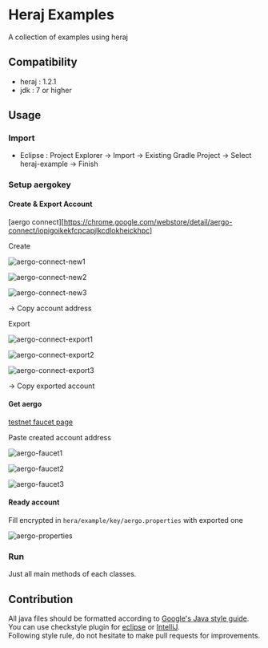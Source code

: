 # Heraj Examples

A collection of examples using heraj

## Compatibility

- heraj : 1.2.1
- jdk : 7 or higher

## Usage

### Import

- Eclipse : Project Explorer -> Import -> Existing Gradle Project -> Select heraj-example -> Finish

### Setup aergokey

#### Create & Export Account

[aergo connect][https://chrome.google.com/webstore/detail/aergo-connect/iopigoikekfcpcapjlkcdlokheickhpc]

Create

![aergo-connect-new1](./img/aergo-connect-new1.png)

![aergo-connect-new2](./img/aergo-connect-new2.png)

![aergo-connect-new3](./img/aergo-connect-new3.png)

-> Copy account address

Export

![aergo-connect-export1](./img/aergo-connect-export1.png)

![aergo-connect-export2](./img/aergo-connect-export2.png)

![aergo-connect-export3](./img/aergo-connect-export3.png)

-> Copy exported account

#### Get aergo

[testnet faucet page](https://faucet.aergoscan.io/)

Paste created account address

![aergo-faucet1](./img/aergo-faucet-1.png)

![aergo-faucet2](./img/aergo-faucet-2.png)

![aergo-faucet3](./img/aergo-faucet-3.png)

#### Ready account

Fill encrypted in `hera/example/key/aergo.properties` with exported one

![aergo-properties](./img/aergo-properties.png)

### Run

Just all main methods of each classes.

## Contribution

All java files should be formatted according to [Google's Java style guide](http://google.github.io/styleguide/javaguide.html).\
You can use checkstyle plugin for [eclipse](https://checkstyle.org/eclipse-cs/#!/) or [IntelliJ](https://plugins.jetbrains.com/plugin/1065-checkstyle-idea).\
Following style rule, do not hesitate to make pull requests for improvements.